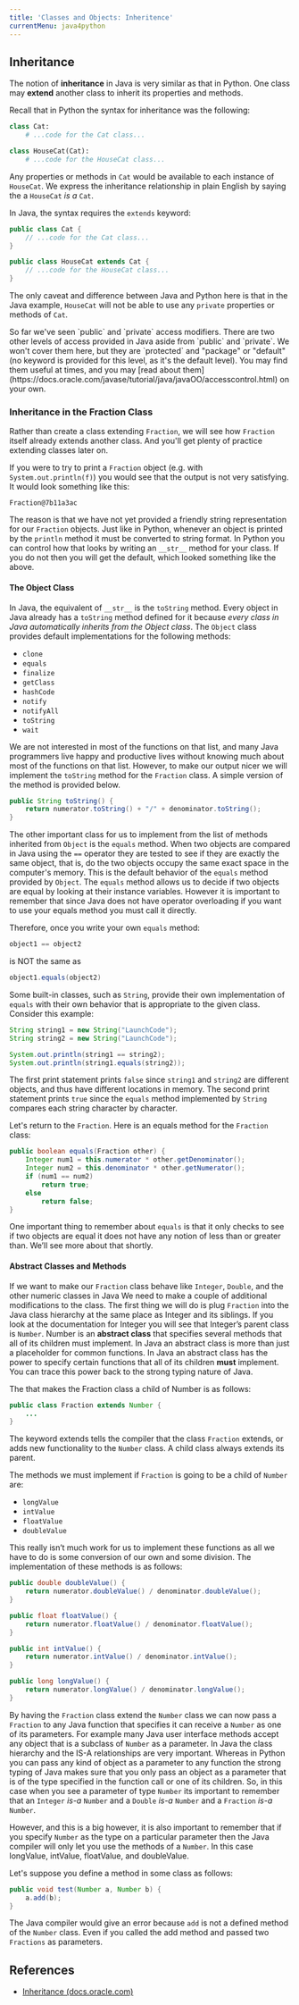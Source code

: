 ```yaml
---
title: 'Classes and Objects: Inheritence'
currentMenu: java4python
---
```


## Inheritance

The notion of **inheritance** in Java is very similar as that in Python. One class may **extend** another class to inherit its properties and methods.

Recall that in Python the syntax for inheritance was the following:

```python
class Cat:
    # ...code for the Cat class...

class HouseCat(Cat):
    # ...code for the HouseCat class...
```

Any properties or methods in `Cat` would be available to each instance of `HouseCat`. We express the inheritance relationship in plain English by saying the a `HouseCat` *is a* `Cat`.

In Java, the syntax requires the `extends` keyword:

```java
public class Cat {
    // ...code for the Cat class...
}

public class HouseCat extends Cat {
    // ...code for the HouseCat class...
}
```

The only caveat and difference between Java and Python here is that in the Java example, `HouseCat` will not be able to use any `private` properties or methods of `Cat`.

<aside class="aside-note" markdown="1">
So far we've seen `public` and `private` access modifiers. There are two other levels of access provided in Java aside from `public` and `private`. We won't cover them here, but they are `protected` and "package" or "default" (no keyword is provided for this level, as it's the default level). You may find them useful at times, and you may [read about them](https://docs.oracle.com/javase/tutorial/java/javaOO/accesscontrol.html) on your own.
</aside>

### Inheritance in the Fraction Class

Rather than create a class extending `Fraction`, we will see how `Fraction` itself already extends another class. And you'll get plenty of practice extending classes later on.

If you were to try to print a `Fraction` object (e.g. with `System.out.println(f)`) you would see that the output is not very satisfying. It would look something like this:

```nohighlight
Fraction@7b11a3ac
```

The reason is that we have not yet provided a friendly string representation for our `Fraction` objects. Just like in Python, whenever an object is printed by the `println` method it must be converted to string format. In Python you can control how that looks by writing an `__str__` method for your class. If you do not then you will get the default, which looked something like the above.

#### The Object Class

In Java, the equivalent of `__str__` is the `toString` method. Every object in Java already has a `toString` method defined for it because *every class in Java automatically inherits from the Object class*. The `Object` class provides default implementations for the following methods:

- `clone`
- `equals`
- `finalize`
- `getClass`
- `hashCode`
- `notify`
- `notifyAll`
- `toString`
- `wait`

We are not interested in most of the functions on that list, and many Java programmers live happy and productive lives without knowing much about most of the functions on that list. However, to make our output nicer we will implement the `toString` method for the `Fraction` class. A simple version of the method is provided below.

```java
public String toString() {
    return numerator.toString() + "/" + denominator.toString();
}
```

The other important class for us to implement from the list of methods inherited from `Object` is the `equals` method. When two objects are compared in Java using the `==` operator they are tested to see if they are exactly the same object, that is, do the two objects occupy the same exact space in the computer's memory. This is the default behavior of the `equals` method provided by `Object`. The `equals` method allows us to decide if two objects are equal by looking at their instance variables. However it is important to remember that since Java does not have operator overloading if you want to use your equals method you must call it directly.

Therefore, once you write your own `equals` method:

```java
object1 == object2
```

is NOT the same as

```java
object1.equals(object2)
```

Some built-in classes, such as `String`, provide their own implementation of `equals` with their own behavior that is appropriate to the given class. Consider this example:

```java
String string1 = new String("LaunchCode");
String string2 = new String("LaunchCode");

System.out.println(string1 == string2);
System.out.println(string1.equals(string2));
```

The first print statement prints `false` since `string1` and `string2` are different objects, and thus have different locations in memory. The second print statement prints `true` since the `equals` method implemented by `String` compares each string character by character.

Let's return to the `Fraction`. Here is an equals method for the `Fraction` class:

```java
public boolean equals(Fraction other) {
    Integer num1 = this.numerator * other.getDenominator();
    Integer num2 = this.denominator * other.getNumerator();
    if (num1 == num2)
        return true;
    else
        return false;
}
```

One important thing to remember about `equals` is that it only checks to see if two objects are equal it does not have any notion of less than or greater than. We’ll see more about that shortly.

#### Abstract Classes and Methods

If we want to make our `Fraction` class behave like `Integer`, `Double`, and the other numeric classes in Java We need to make a couple of additional modifications to the class. The first thing we will do is plug `Fraction` into the Java class hierarchy at the same place as Integer and its siblings. If you look at the documentation for Integer you will see that Integer’s parent class is `Number`. Number is an **abstract class** that specifies several methods that all of its children must implement. In Java an abstract class is more than just a placeholder for common functions. In Java an abstract class has the power to specify certain functions that all of its children **must** implement. You can trace this power back to the strong typing nature of Java.

The that makes the Fraction class a child of Number is as follows:

```java
public class Fraction extends Number {
    ...
}
```

The keyword extends tells the compiler that the class `Fraction` extends, or adds new functionality to the `Number` class. A child class always extends its parent.

The methods we must implement if `Fraction` is going to be a child of `Number` are:

- `longValue`
- `intValue`
- `floatValue`
- `doubleValue`

This really isn’t much work for us to implement these functions as all we have to do is some conversion of our own and some division. The implementation of these methods is as follows:

```java
public double doubleValue() {
    return numerator.doubleValue() / denominator.doubleValue();
}

public float floatValue() {
    return numerator.floatValue() / denominator.floatValue();
}

public int intValue() {
    return numerator.intValue() / denominator.intValue();
}

public long longValue() {
    return numerator.longValue() / denominator.longValue();
}
```

By having the `Fraction` class extend the `Number` class we can now pass a `Fraction` to any Java function that specifies it can receive a `Number` as one of its parameters. For example many Java user interface methods accept any object that is a subclass of `Number` as a parameter. In Java the class hierarchy and the IS-A relationships are very important. Whereas in Python you can pass any kind of object as a parameter to any function the strong typing of Java makes sure that you only pass an object as a parameter that is of the type specified in the function call or one of its children. So, in this case when you see a parameter of type `Number` its important to remember that an `Integer` *is-a* `Number` and a `Double` *is-a* `Number` and a `Fraction` *is-a* `Number`.

However, and this is a big however, it is also important to remember that if you specify `Number` as the type on a particular parameter then the Java compiler will only let you use the methods of a `Number`. In this case longValue, intValue, floatValue, and doubleValue.

Let's suppose you define a method in some class as follows:

```java
public void test(Number a, Number b) {
    a.add(b);
}
```

The Java compiler would give an error because `add` is not a defined method of the `Number` class. Even if you called the add method and passed two `Fractions` as parameters.

## References

- [Inheritance (docs.oracle.com)](https://docs.oracle.com/javase/tutorial/java/IandI/subclasses.html)
